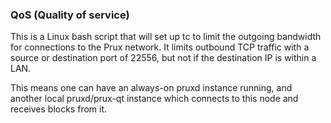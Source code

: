 ### QoS (Quality of service) ###

This is a Linux bash script that will set up tc to limit the outgoing bandwidth for connections to the Prux network. It limits outbound TCP traffic with a source or destination port of 22556, but not if the destination IP is within a LAN.

This means one can have an always-on pruxd instance running, and another local pruxd/prux-qt instance which connects to this node and receives blocks from it.
